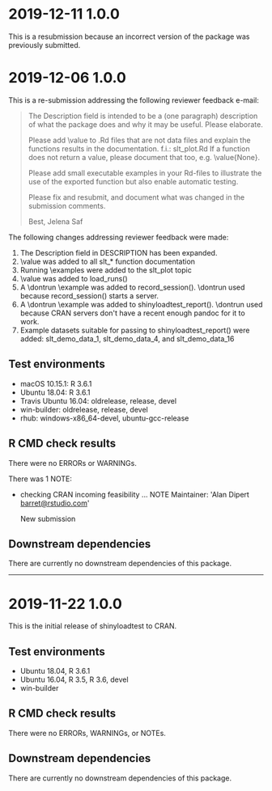 # 2019-12-11 1.0.0

This is a resubmission because an incorrect version of the package was 
previously submitted.

# 2019-12-06 1.0.0

This is a re-submission addressing the following reviewer feedback e-mail:

> The Description field is intended to be a (one paragraph) description
> of what the package does and why it may be useful. Please elaborate.
>
> Please add \value to .Rd files that are not data files and explain the
> functions results in the documentation.
> f.i.: slt_plot.Rd
> If a function does not return a value, please document that too, e.g.
> \value{None}.
>
> Please add small executable examples in your Rd-files to illustrate the
> use of the exported function but also enable automatic testing.
>
> Please fix and resubmit, and document what was changed in the submission
> comments.
>
> Best,
> Jelena Saf

The following changes addressing reviewer feedback were made:

1. The Description field in DESCRIPTION has been expanded.
2. \value was added to all slt_* function documentation
3. Running \examples were added to the slt_plot topic
4. \value was added to load_runs()
5. A \dontrun \example was added to record_session(). \dontrun used because record_session() starts a server.
6. A \dontrun \example was added to shinyloadtest_report(). \dontrun used because CRAN servers don't have a recent enough pandoc for it to work.
7. Example datasets suitable for passing to shinyloadtest_report() were added: slt_demo_data_1, slt_demo_data_4, and slt_demo_data_16

## Test environments

* macOS 10.15.1: R 3.6.1
* Ubuntu 18.04: R 3.6.1
* Travis Ubuntu 16.04: oldrelease, release, devel
* win-builder: oldrelease, release, devel
* rhub: windows-x86_64-devel, ubuntu-gcc-release

## R CMD check results

There were no ERRORs or WARNINGs.

There was 1 NOTE:
  * checking CRAN incoming feasibility ... NOTE
    Maintainer: 'Alan Dipert <barret@rstudio.com>'

    New submission


## Downstream dependencies

There are currently no downstream dependencies of this package.









-------------------------------------------------------------------------------
# 2019-11-22 1.0.0

This is the initial release of shinyloadtest to CRAN.

## Test environments

* Ubuntu 18.04, R 3.6.1
* Ubuntu 16.04, R 3.5, R 3.6, devel
* win-builder

## R CMD check results

There were no ERRORs, WARNINGs, or NOTEs.

## Downstream dependencies

There are currently no downstream dependencies of this package.
